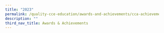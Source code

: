 ```yaml
---
title: "2023"
permalink: /quality-cce-education/awards-and-achievements/cca-achievements/2023/
description: ""
third_nav_title: Awards & Achievements
---
```

